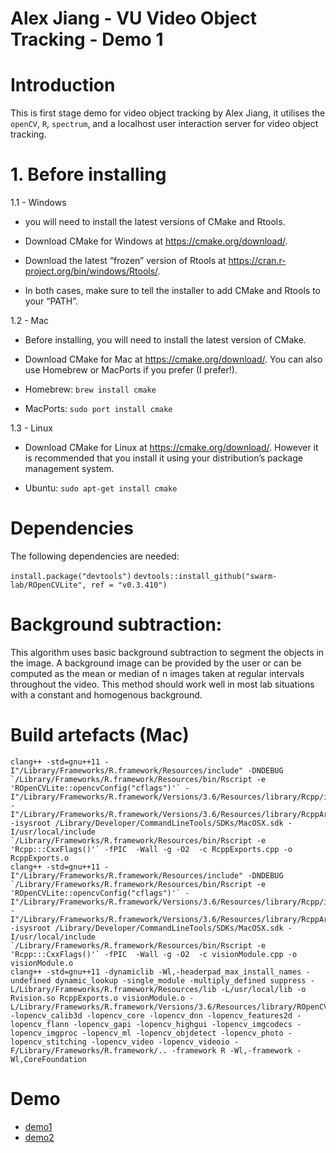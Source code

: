 # Alex Jiang - VU Video Object Tracking - Demo 1

# Introduction
  This is first stage demo for video object tracking by Alex Jiang, it utilises the `openCV`, `R`, `spectrum`, and a localhost user interaction server for video object tracking.

# 1. Before installing
1.1 - Windows

- you will need to install the latest versions of CMake and Rtools.

- Download CMake for Windows at https://cmake.org/download/.

- Download the latest “frozen” version of Rtools at https://cran.r-project.org/bin/windows/Rtools/.

- In both cases, make sure to tell the installer to add CMake and Rtools to your “PATH”.

1.2 - Mac

- Before installing, you will need to install the latest version of CMake.

- Download CMake for Mac at https://cmake.org/download/. You can also use Homebrew or MacPorts if you prefer (I prefer!).

- Homebrew: `brew install cmake`

- MacPorts: `sudo port install cmake`

1.3 - Linux

- Download CMake for Linux at https://cmake.org/download/. However it is recommended that you install it using your distribution’s package management system.

- Ubuntu: `sudo apt-get install cmake`

# Dependencies

The following dependencies are needed:

`install.package("devtools")`
`devtools::install_github("swarm-lab/ROpenCVLite", ref = "v0.3.410")`

# Background subtraction:

  This algorithm uses basic background subtraction to segment the objects in the image. A background image can be provided by the user or can be computed as the mean or median of n images taken at regular intervals throughout the video. This method should work well in most lab situations with a constant and homogenous background.
  
# Build artefacts (Mac) 

  ```
  clang++ -std=gnu++11 -I"/Library/Frameworks/R.framework/Resources/include" -DNDEBUG `/Library/Frameworks/R.framework/Resources/bin/Rscript -e 'ROpenCVLite::opencvConfig("cflags")'` -I"/Library/Frameworks/R.framework/Versions/3.6/Resources/library/Rcpp/include" -I"/Library/Frameworks/R.framework/Versions/3.6/Resources/library/RcppArmadillo/include" -isysroot /Library/Developer/CommandLineTools/SDKs/MacOSX.sdk -I/usr/local/include `/Library/Frameworks/R.framework/Resources/bin/Rscript -e 'Rcpp:::CxxFlags()'` -fPIC  -Wall -g -O2  -c RcppExports.cpp -o RcppExports.o
clang++ -std=gnu++11 -I"/Library/Frameworks/R.framework/Resources/include" -DNDEBUG `/Library/Frameworks/R.framework/Resources/bin/Rscript -e 'ROpenCVLite::opencvConfig("cflags")'` -I"/Library/Frameworks/R.framework/Versions/3.6/Resources/library/Rcpp/include" -I"/Library/Frameworks/R.framework/Versions/3.6/Resources/library/RcppArmadillo/include" -isysroot /Library/Developer/CommandLineTools/SDKs/MacOSX.sdk -I/usr/local/include `/Library/Frameworks/R.framework/Resources/bin/Rscript -e 'Rcpp:::CxxFlags()'` -fPIC  -Wall -g -O2  -c visionModule.cpp -o visionModule.o
clang++ -std=gnu++11 -dynamiclib -Wl,-headerpad_max_install_names -undefined dynamic_lookup -single_module -multiply_defined suppress -L/Library/Frameworks/R.framework/Resources/lib -L/usr/local/lib -o Rvision.so RcppExports.o visionModule.o -L/Library/Frameworks/R.framework/Versions/3.6/Resources/library/ROpenCVLite/opencv/lib -lopencv_calib3d -lopencv_core -lopencv_dnn -lopencv_features2d -lopencv_flann -lopencv_gapi -lopencv_highgui -lopencv_imgcodecs -lopencv_imgproc -lopencv_ml -lopencv_objdetect -lopencv_photo -lopencv_stitching -lopencv_video -lopencv_videoio -F/Library/Frameworks/R.framework/.. -framework R -Wl,-framework -Wl,CoreFoundation
```

# Demo
- [demo1](https://github.com/pigfly/Video_Object_Detect/blob/master/demo1.mov)
- [demo2](https://github.com/pigfly/Video_Object_Detect/blob/master/demo2.mov)
 


